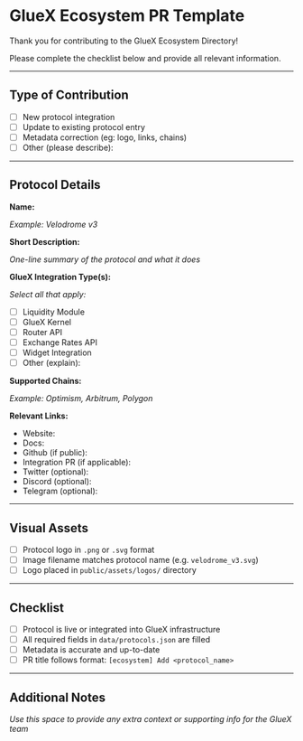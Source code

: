 # GlueX Ecosystem PR Template

Thank you for contributing to the GlueX Ecosystem Directory!

Please complete the checklist below and provide all relevant information.

---

## Type of Contribution

- [ ] New protocol integration
- [ ] Update to existing protocol entry
- [ ] Metadata correction (eg: logo, links, chains)
- [ ] Other (please describe):

---

## Protocol Details

**Name:**

_Example: Velodrome v3_

**Short Description:**

_One-line summary of the protocol and what it does_

**GlueX Integration Type(s):**

_Select all that apply:_

- [ ] Liquidity Module
- [ ] GlueX Kernel
- [ ] Router API
- [ ] Exchange Rates API
- [ ] Widget Integration
- [ ] Other (explain):

**Supported Chains:**

_Example: Optimism, Arbitrum, Polygon_

**Relevant Links:**

- Website:
- Docs:
- Github (if public):
- Integration PR (if applicable):
- Twitter (optional):
- Discord (optional):
- Telegram (optional):

---

## Visual Assets

- [ ] Protocol logo in `.png` or `.svg` format
- [ ] Image filename matches protocol name (e.g. `velodrome_v3.svg`)
- [ ] Logo placed in `public/assets/logos/` directory

---

## Checklist

- [ ] Protocol is live or integrated into GlueX infrastructure
- [ ] All required fields in `data/protocols.json` are filled
- [ ] Metadata is accurate and up-to-date
- [ ] PR title follows format: `[ecosystem] Add <protocol_name>`

---

## Additional Notes

_Use this space to provide any extra context or supporting info for the GlueX team_

